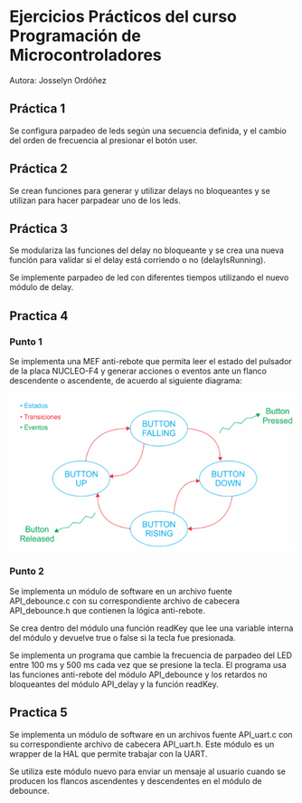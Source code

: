 # Ejercicios Prácticos del curso Programación de Microcontroladores

Autora: Josselyn Ordóñez

## Práctica 1

Se configura parpadeo de leds según una secuencia definida, y el cambio del orden de frecuencia al presionar el botón user.

## Práctica 2

Se crean funciones para generar y utilizar delays no bloqueantes y se utilizan para hacer parpadear uno de los leds.

## Práctica 3

Se modulariza las funciones del delay no bloqueante y se crea una nueva función para validar si el delay está corriendo o no (delayIsRunning).

Se implemente parpadeo de led con diferentes tiempos utilizando el nuevo módulo de delay.

## Practica 4

### Punto 1

Se implementa una MEF anti-rebote que permita leer el estado del pulsador de la placa NUCLEO-F4 y generar acciones o eventos ante un flanco descendente o ascendente, de acuerdo al siguiente diagrama:

![flujo antirebote](image.png)

### Punto 2

Se implementa un módulo de software en un archivo fuente API_debounce.c con su correspondiente archivo de cabecera API_debounce.h que contienen la lógica anti-rebote.

Se crea dentro del módulo una función readKey que lee una variable interna del módulo y devuelve true o false si la tecla fue presionada.

Se implementa un programa que cambie la frecuencia de parpadeo del LED entre 100 ms y 500 ms cada vez que se presione la tecla.  El programa usa las funciones anti-rebote del módulo API_debounce y los retardos no bloqueantes del módulo API_delay y la función readKey.

## Practica 5

Se implementa un módulo de software en un archivos fuente API_uart.c con su correspondiente archivo de cabecera API_uart.h. Este módulo es un wrapper de la HAL que permite trabajar con la UART.

Se utiliza este módulo nuevo para enviar un mensaje al usuario cuando se producen los flancos ascendentes y descendentes en el módulo de debounce.

